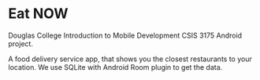# Eat NOW
Douglas College Introduction to Mobile Development CSIS 3175 Android project. 

A food delivery service app, that shows you the closest restaurants to your location. We use SQLite with Android Room plugin to get the data.
